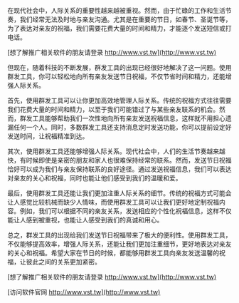 在现代社会中，人际关系的重要性越来越被重视。然而，由于忙碌的工作和生活节奏，我们经常无法及时地与亲友沟通。尤其是在重要的节日，如春节、圣诞节等，为了表达对亲友的祝福，我们需要花费大量的时间和精力，才能逐个发送短信或打电话。

[想了解推广相关软件的朋友请登录 http://www.vst.tw](http://www.vst.tw)

但现在，随着科技的不断发展，群发工具的出现已经很好地解决了这一问题。使用群发工具，你可以轻松地向所有亲友发送节日祝福，不仅节省时间和精力，还能增强人际关系。

首先，使用群发工具可以让你更加高效地管理人际关系。传统的祝福方式往往需要我们花费大量的时间和精力，以至于我们可能错过了与某些亲友联系的机会。然而，群发工具能够帮助我们一次性地向所有亲友发送祝福信息，这样就不用担心遗漏任何一个人。同时，多数群发工具还支持消息定时发送功能，你可以提前设定好发送时间，让祝福精准到达。

其次，使用群发工具还能够增强人际关系。现代社会中，人们的生活节奏越来越快，有时候即使是亲密的朋友和家人也很难保持经常的联系。然而，发送节日祝福恰好可以成为我们与亲友保持联系的良好途径。通过发送祝福信息，我们可以表达对亲友的关心和祝福，同时也能让他们感受到我们的温暖和爱。

最后，使用群发工具还能让我们更加注重人际关系的细节。传统的祝福方式可能会让人感觉比较机械而缺少人情味，而使用群发工具可以让我们更好地定制祝福内容。例如，我们可以根据不同的亲友关系，发送相应的个性化祝福信息，这样不仅能让人感到被重视，也能让人感受到我们的真诚和用心。

总之，群发工具的出现给我们发送节日祝福带来了极大的便利性。使用群发工具，不仅能够提高效率，增强人际关系，还能让我们更加注重细节，更好地表达对亲友的关心和祝福。希望大家在节日的时候，都能够用群发工具向亲友发送温馨的祝福，让彼此之间的关系更加紧密。

[想了解推广相关软件的朋友请登录 http://www.vst.tw](http://www.vst.tw)


[访问软件官网 http://www.vst.tw](http://www.vst.tw)
